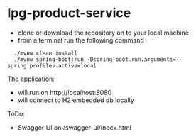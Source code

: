 # lpg-product-service

- clone or download the repository on to your local machine
- from a terminal run the following command
```
  ./mvnw clean install
  ./mvnw spring-boot:run -Dspring-boot.run.arguments=--spring.profiles.active=local
```
The application:
- will run on http://localhost:8080
- will connect to H2 embedded db locally
  
ToDo:
- Swagger UI on /swagger-ui/index.html